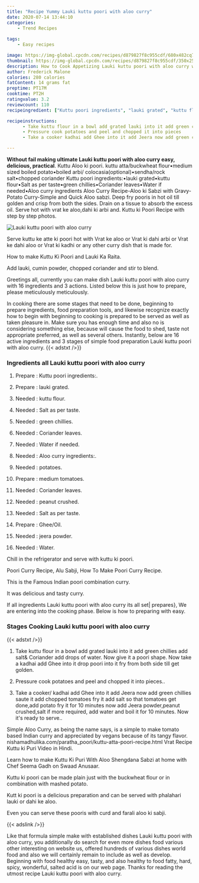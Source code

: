 ```yaml
---
title: "Recipe Yummy Lauki kuttu poori with aloo curry"
date: 2020-07-14 13:44:10
categories:
    - Trend Recipes
    
tags:
    - Easy recipes

image: https://img-global.cpcdn.com/recipes/d879827f8c955cdf/680x482cq70/lauki-kuttu-poori-with-aloo-curry-recipe-main-photo.jpg
thumbnail: https://img-global.cpcdn.com/recipes/d879827f8c955cdf/350x250cq70/lauki-kuttu-poori-with-aloo-curry-recipe-main-photo.jpg
description: How to Cook Appetizing Lauki kuttu poori with aloo curry with 16 ingredients and 3 stages of easy cooking.
author: Frederick Malone
calories: 280 calories
fatContent: 14 grams fat
preptime: PT17M
cooktime: PT2H
ratingvalue: 3.2
reviewcount: 110
recipeingredient: ["Kuttu poori ingredients", "lauki grated", "kuttu flour", "Salt as per taste", "green chillies", "Coriander leaves", "Water if needed", "Aloo curry ingredients", "potatoes", "medium tomatoes", "Coriander leaves", "peanut crushed", "Salt as per taste", "GheeOil", "jeera powder", "Water"]

recipeinstructions: 
      - Take kuttu flour in a bowl add grated lauki into it add green chillies add salt Coriander add drops of water Now give it a poori shape Now take a kadhai add Ghee into it drop poori into it fry from both side till get golden 
      - Pressure cook potatoes and peel and chopped it into pieces 
      - Take a cooker kadhai add Ghee into it add Jeera now add green chillies saute it add chopped tomatoes fry it add salt so that tomatoes get doneadd potato fry it for 10 minutes now add Jeera powderpeanut crushedsalt if more required add water and boil it for 10 minutes Now its ready to serve

---
```




**Without fail making ultimate Lauki kuttu poori with aloo curry easy, delicious, practical**. Kuttu Aloo ki poori. kuttu atta/buckwheat flour•medium sized boiled potato•boiled arbi/ colocasia(optional)•sendha/rock salt•chopped coriander Kuttu poori ingredients:•lauki grated•kuttu flour•Salt as per taste•green chillies•Coriander leaves•Water if needed•Aloo curry ingredients Aloo Curry Recipe-Aloo ki Sabzi with Gravy-Potato Curry-Simple and Quick Aloo sabzi. Deep fry pooris in hot oil till golden and crisp from both the sides. Drain on a tissue to absorb the excess oil. Serve hot with vrat ke aloo,dahi ki arbi and. Kuttu ki Poori Recipe with step by step photos.


![Lauki kuttu poori with aloo curry](https://img-global.cpcdn.com/recipes/d879827f8c955cdf/680x482cq70/lauki-kuttu-poori-with-aloo-curry-recipe-main-photo.jpg "Lauki kuttu poori with aloo curry")



Serve kuttu ke atte ki poori hot with Vrat ke aloo or Vrat ki dahi arbi or Vrat ke dahi aloo or Vrat ki kadhi or any other curry dish that is made for.

How to make Kuttu Ki Poori and Lauki Ka Raita.

Add lauki, cumin powder, chopped coriander and stir to blend.


Greetings all, currently you can make dish Lauki kuttu poori with aloo curry with 16 ingredients and 3 actions. Listed below this is just how to prepare, please meticulously meticulously.

In cooking there are some stages that need to be done, beginning to prepare ingredients, food preparation tools, and likewise recognize exactly how to begin with beginning to cooking is prepared to be served as well as taken pleasure in. Make sure you has enough time and also no is considering something else, because will cause the food to shed, taste not appropriate preferred, as well as several others. Instantly, below are 16 active ingredients and 3 stages of simple food preparation Lauki kuttu poori with aloo curry.
{{< adstxt />}}

### Ingredients all Lauki kuttu poori with aloo curry


1. Prepare  : Kuttu poori ingredients:.

1. Prepare  : lauki grated.

1. Needed  : kuttu flour.

1. Needed  : Salt as per taste.

1. Needed  : green chillies.

1. Needed  : Coriander leaves.

1. Needed  : Water if needed.

1. Needed  : Aloo curry ingredients:.

1. Needed  : potatoes.

1. Prepare  : medium tomatoes.

1. Needed  : Coriander leaves.

1. Needed  : peanut crushed.

1. Needed  : Salt as per taste.

1. Prepare  : Ghee/Oil.

1. Needed  : jeera powder.

1. Needed  : Water.


Chill in the refrigerator and serve with kuttu ki poori.

Poori Curry Recipe, Alu Sabji, How To Make Poori Curry Recipe.

This is the Famous Indian poori combination curry.

It was delicious and tasty curry.


If all ingredients Lauki kuttu poori with aloo curry its all set| prepares}, We are entering into the cooking phase. Below is how to preparing with easy.

### Stages Cooking Lauki kuttu poori with aloo curry

{{< adstxt />}}


1. Take kuttu flour in a bowl add grated lauki into it add green chillies add salt&amp; Coriander add drops of water. Now give it a poori shape. Now take a kadhai add Ghee into it drop poori into it fry from both side till get golden.



1. Pressure cook potatoes and peel and chopped it into pieces..



1. Take a cooker/ kadhai add Ghee into it add Jeera now add green chillies saute it add chopped tomatoes fry it add salt so that tomatoes get done,add potato fry it for 10 minutes now add Jeera powder,peanut crushed,salt if more required, add water and boil it for 10 minutes. Now it&#39;s ready to serve..




Simple Aloo Curry, as being the name says, is a simple to make tomato based Indian curry and appreciated by vegans because of its tangy flavor. nishamadhulika.com/paratha_poori/kuttu-atta-poori-recipe.html Vrat Recipe Kuttu ki Puri Video in Hindi.

Learn how to make Kuttu Ki Puri With Aloo Shengdana Sabzi at home with Chef Seema Gadh on Swaad Anusaar.

Kuttu ki poori can be made plain just with the buckwheat flour or in combination with mashed potato.

Kutt ki poori is a delicious preparation and can be served with phalahari lauki or dahi ke aloo.

Even you can serve these pooris with curd and farali aloo ki sabji.


{{< adslink />}}

Like that formula simple make with established dishes Lauki kuttu poori with aloo curry, you additionally do search for even more dishes food various other interesting on website us, offered hundreds of various dishes world food and also we will certainly remain to include as well as develop. Beginning with food healthy easy, tasty, and also healthy to food fatty, hard, spicy, wonderful, salted acid is on our web page. Thanks for reading the utmost recipe Lauki kuttu poori with aloo curry.
